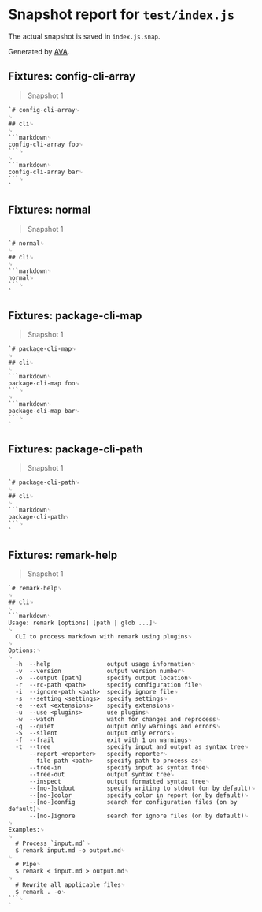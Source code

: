 # Snapshot report for `test/index.js`

The actual snapshot is saved in `index.js.snap`.

Generated by [AVA](https://ava.li).

## Fixtures: config-cli-array

> Snapshot 1

    `# config-cli-array␊
    ␊
    ## cli␊
    ␊
    ```markdown␊
    config-cli-array foo␊
    ```␊
    ␊
    ```markdown␊
    config-cli-array bar␊
    ```␊
    `

## Fixtures: normal

> Snapshot 1

    `# normal␊
    ␊
    ## cli␊
    ␊
    ```markdown␊
    normal␊
    ```␊
    `

## Fixtures: package-cli-map

> Snapshot 1

    `# package-cli-map␊
    ␊
    ## cli␊
    ␊
    ```markdown␊
    package-cli-map foo␊
    ```␊
    ␊
    ```markdown␊
    package-cli-map bar␊
    ```␊
    `

## Fixtures: package-cli-path

> Snapshot 1

    `# package-cli-path␊
    ␊
    ## cli␊
    ␊
    ```markdown␊
    package-cli-path␊
    ```␊
    `

## Fixtures: remark-help

> Snapshot 1

    `# remark-help␊
    ␊
    ## cli␊
    ␊
    ```markdown␊
    Usage: remark [options] [path | glob ...]␊
    ␊
      CLI to process markdown with remark using plugins␊
    ␊
    Options:␊
    ␊
      -h  --help                output usage information␊
      -v  --version             output version number␊
      -o  --output [path]       specify output location␊
      -r  --rc-path <path>      specify configuration file␊
      -i  --ignore-path <path>  specify ignore file␊
      -s  --setting <settings>  specify settings␊
      -e  --ext <extensions>    specify extensions␊
      -u  --use <plugins>       use plugins␊
      -w  --watch               watch for changes and reprocess␊
      -q  --quiet               output only warnings and errors␊
      -S  --silent              output only errors␊
      -f  --frail               exit with 1 on warnings␊
      -t  --tree                specify input and output as syntax tree␊
          --report <reporter>   specify reporter␊
          --file-path <path>    specify path to process as␊
          --tree-in             specify input as syntax tree␊
          --tree-out            output syntax tree␊
          --inspect             output formatted syntax tree␊
          --[no-]stdout         specify writing to stdout (on by default)␊
          --[no-]color          specify color in report (on by default)␊
          --[no-]config         search for configuration files (on by default)␊
          --[no-]ignore         search for ignore files (on by default)␊
    ␊
    Examples:␊
    ␊
      # Process `input.md`␊
      $ remark input.md -o output.md␊
    ␊
      # Pipe␊
      $ remark < input.md > output.md␊
    ␊
      # Rewrite all applicable files␊
      $ remark . -o␊
    ```␊
    `
